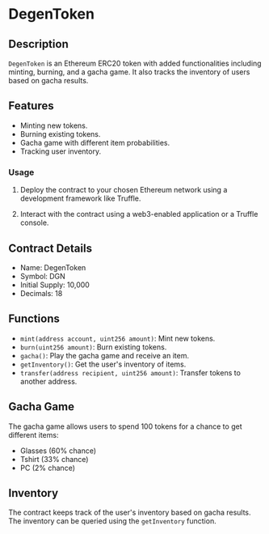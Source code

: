 # DegenToken

## Description

`DegenToken` is an Ethereum ERC20 token with added functionalities including minting, burning, and a gacha game. It also tracks the inventory of users based on gacha results.

## Features

- Minting new tokens.
- Burning existing tokens.
- Gacha game with different item probabilities.
- Tracking user inventory.

### Usage

1. Deploy the contract to your chosen Ethereum network using a development framework like Truffle.

2. Interact with the contract using a web3-enabled application or a Truffle console.

## Contract Details

- Name: DegenToken
- Symbol: DGN
- Initial Supply: 10,000
- Decimals: 18

## Functions

- `mint(address account, uint256 amount)`: Mint new tokens.
- `burn(uint256 amount)`: Burn existing tokens.
- `gacha()`: Play the gacha game and receive an item.
- `getInventory()`: Get the user's inventory of items.
- `transfer(address recipient, uint256 amount)`: Transfer tokens to another address.

## Gacha Game

The gacha game allows users to spend 100 tokens for a chance to get different items:
- Glasses (60% chance)
- Tshirt (33% chance)
- PC (2% chance)

## Inventory

The contract keeps track of the user's inventory based on gacha results. The inventory can be queried using the `getInventory` function.
